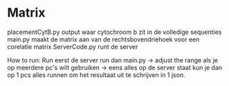 # Matrix
placementCytB.py output  waar cytochroom b zit in de volledige sequenties
main.py maakt de matrix aan van de rechtsbovendriehoek voor een corelatie matrix
ServerCode.py runt de server

How to run:
Run eerst de server
run dan main.py
-> adjust the range als je op meerdere pc's wilt gebruiken
-> eens alles op de server staat kun je dan op 1 pcs alles runnen om het resultaat uit te schrijven in  1 json.
